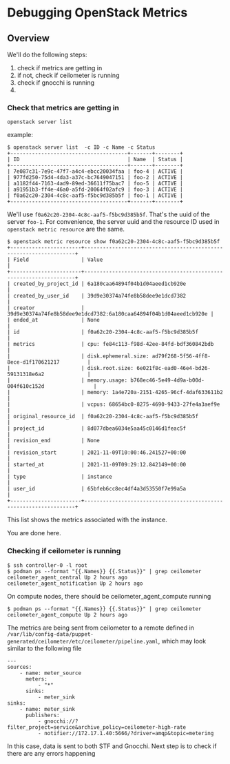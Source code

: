 # Debugging OpenStack Metrics


## Overview


We'll do the following steps:

1. check if metrics are getting in 
2. if not, check if ceilometer is running
3. check if gnocchi is running
4. 



### Check that metrics are getting in

`openstack server list`

example:

```
$ openstack server list  -c ID -c Name -c Status
+--------------------------------------+-------+--------+
| ID                                   | Name  | Status |
+--------------------------------------+-------+--------+
| 7e087c31-7e9c-47f7-a4c4-ebcc20034faa | foo-4 | ACTIVE |
| 977fd250-75d4-4da3-a37c-bc7649047151 | foo-2 | ACTIVE |
| a1182f44-7163-4ad9-89ed-36611f75bac7 | foo-5 | ACTIVE |
| a91951b3-ff4e-46a0-a5fd-20064f02afc9 | foo-3 | ACTIVE |
| f0a62c20-2304-4c8c-aaf5-f5bc9d385b5f | foo-1 | ACTIVE |
+--------------------------------------+-------+--------+
```

We'll use `f0a62c20-2304-4c8c-aaf5-f5bc9d385b5f`. That's the uuid of the server `foo-1`. For convenience, the server uuid and the resource ID used in `openstack metric resource` are the same.

```
$ openstack metric resource show f0a62c20-2304-4c8c-aaf5-f5bc9d385b5f
+-----------------------+-------------------------------------------------------------------+
| Field                 | Value                                                             |
+-----------------------+-------------------------------------------------------------------+
| created_by_project_id | 6a180caa64894f04b1d04aeed1cb920e                                  |
| created_by_user_id    | 39d9e30374a74fe8b58dee9e1dcd7382                                  |
| creator               | 39d9e30374a74fe8b58dee9e1dcd7382:6a180caa64894f04b1d04aeed1cb920e |
| ended_at              | None                                                              |
| id                    | f0a62c20-2304-4c8c-aaf5-f5bc9d385b5f                              |
| metrics               | cpu: fe84c113-f98d-42ee-84fd-bdf360842bdb                         |
|                       | disk.ephemeral.size: ad79f268-5f56-4ff8-8ece-d1f170621217         |
|                       | disk.root.size: 6e021f8c-ead0-46e4-bd26-59131318e6a2              |
|                       | memory.usage: b768ec46-5e49-4d9a-b00d-004f610c152d                |
|                       | memory: 1a4e720a-2151-4265-96cf-4daf633611b2                      |
|                       | vcpus: 68654bc0-8275-4690-9433-27fe4a3aef9e                       |
| original_resource_id  | f0a62c20-2304-4c8c-aaf5-f5bc9d385b5f                              |
| project_id            | 8d077dbea6034e5aa45c0146d1feac5f                                  |
| revision_end          | None                                                              |
| revision_start        | 2021-11-09T10:00:46.241527+00:00                                  |
| started_at            | 2021-11-09T09:29:12.842149+00:00                                  |
| type                  | instance                                                          |
| user_id               | 65bfeb6cc8ec4df4a3d53550f7e99a5a                                  |
+-----------------------+-------------------------------------------------------------------+
```

This list shows the metrics associated with the instance.

You are done here.

### Checking if ceilometer is running

```
$ ssh controller-0 -l root
$ podman ps --format "{{.Names}} {{.Status}}" | grep ceilometer
ceilometer_agent_central Up 2 hours ago
ceilometer_agent_notification Up 2 hours ago
```

On compute nodes, there should be ceilometer_agent_compute running

```
$ podman ps --format "{{.Names}} {{.Status}}" | grep ceilometer
ceilometer_agent_compute Up 2 hours ago
```

The metrics are being sent from ceilometer to a remote defined in `/var/lib/config-data/puppet-generated/ceilometer/etc/ceilometer/pipeline.yaml`, which may look similar to the following file

```
---
sources:
    - name: meter_source
      meters:
          - "*"
      sinks:
          - meter_sink
sinks:
    - name: meter_sink
      publishers:
          - gnocchi://?filter_project=service&archive_policy=ceilometer-high-rate
          - notifier://172.17.1.40:5666/?driver=amqp&topic=metering

```
In this case, data is sent to both STF and Gnocchi. Next step is to check if there are any errors happening